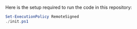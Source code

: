 Here is the setup required to run the code in this repository:

```powershell
Set-ExecutionPolicy RemoteSigned
./init.ps1
```
